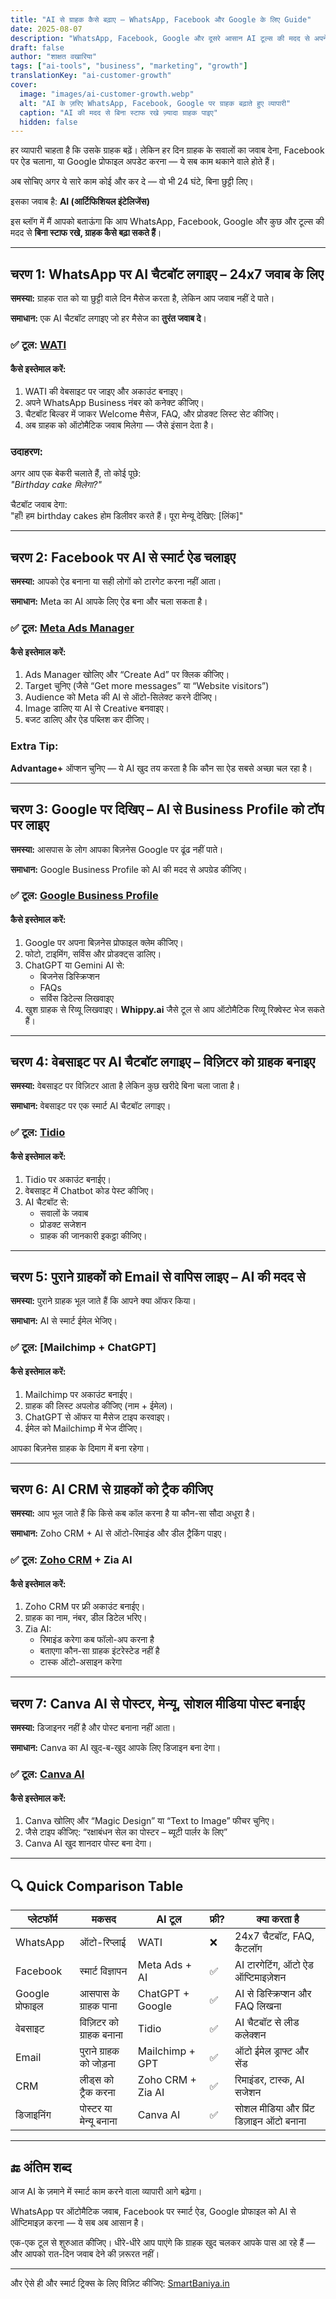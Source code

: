 ```yaml
---
title: "AI से ग्राहक कैसे बढ़ाए – WhatsApp, Facebook और Google के लिए Guide"
date: 2025-08-07
description: "WhatsApp, Facebook, Google और दूसरे आसान AI टूल्स की मदद से अपने बिज़नेस में ग्राहक बढ़ाइए – वो भी बिना स्टाफ रखे। ये गाइड खास तौर पर भारत के छोटे व्यापारियों के लिए है।"
draft: false
author: "शाक्षत वखारिया"
tags: ["ai-tools", "business", "marketing", "growth"]
translationKey: "ai-customer-growth"
cover:
  image: "images/ai-customer-growth.webp"
  alt: "AI के ज़रिए WhatsApp, Facebook, Google पर ग्राहक बढ़ाते हुए व्यापारी"
  caption: "AI की मदद से बिना स्टाफ रखे ज़्यादा ग्राहक पाइए"
  hidden: false
---
```


हर व्यापारी चाहता है कि उसके ग्राहक बढ़ें। लेकिन हर दिन ग्राहक के सवालों का जवाब देना, Facebook पर ऐड चलाना, या Google प्रोफाइल अपडेट करना — ये सब काम थकाने वाले होते हैं।

अब सोचिए अगर ये सारे काम कोई और कर दे — वो भी 24 घंटे, बिना छुट्टी लिए।

इसका जवाब है: **AI (आर्टिफिशियल इंटेलिजेंस)**

इस ब्लॉग में मैं आपको बताऊंगा कि आप WhatsApp, Facebook, Google और कुछ और टूल्स की मदद से **बिना स्टाफ रखे, ग्राहक कैसे बढ़ा सकते हैं**।

---

## चरण 1: WhatsApp पर AI चैटबॉट लगाइए – 24x7 जवाब के लिए

**समस्या:** ग्राहक रात को या छुट्टी वाले दिन मैसेज करता है, लेकिन आप जवाब नहीं दे पाते।

**समाधान:** एक AI चैटबॉट लगाइए जो हर मैसेज का **तुरंत जवाब दे**।

### ✅ टूल: [WATI](https://wati.io)

#### कैसे इस्तेमाल करें:

1. WATI की वेबसाइट पर जाइए और अकाउंट बनाइए।
2. अपने WhatsApp Business नंबर को कनेक्ट कीजिए।
3. चैटबॉट बिल्डर में जाकर Welcome मैसेज, FAQ, और प्रोडक्ट लिस्ट सेट कीजिए।
4. अब ग्राहक को ऑटोमैटिक जवाब मिलेगा — जैसे इंसान देता है।

### उदाहरण:

अगर आप एक बेकरी चलाते हैं, तो कोई पूछे:  
_"Birthday cake मिलेगा?"_

चैटबॉट जवाब देगा:  
"हाँ! हम birthday cakes होम डिलीवर करते हैं। पूरा मेन्यू देखिए: [लिंक]"

---

## चरण 2: Facebook पर AI से स्मार्ट ऐड चलाइए

**समस्या:** आपको ऐड बनाना या सही लोगों को टारगेट करना नहीं आता।

**समाधान:** Meta का AI आपके लिए ऐड बना और चला सकता है।

### ✅ टूल: [Meta Ads Manager](https://www.facebook.com/business/tools/ads-manager)

#### कैसे इस्तेमाल करें:

1. Ads Manager खोलिए और “Create Ad” पर क्लिक कीजिए।
2. Target चुनिए (जैसे “Get more messages” या “Website visitors”)
3. Audience को Meta की AI से ऑटो-सिलेक्ट करने दीजिए।
4. Image डालिए या AI से Creative बनवाइए।
5. बजट डालिए और ऐड पब्लिश कर दीजिए।

### Extra Tip:
**Advantage+** ऑप्शन चुनिए — ये AI खुद तय करता है कि कौन सा ऐड सबसे अच्छा चल रहा है।

---

## चरण 3: Google पर दिखिए – AI से Business Profile को टॉप पर लाइए

**समस्या:** आसपास के लोग आपका बिज़नेस Google पर ढूंढ नहीं पाते।

**समाधान:** Google Business Profile को AI की मदद से अपग्रेड कीजिए।

### ✅ टूल: [Google Business Profile](https://www.google.com/business/)

#### कैसे इस्तेमाल करें:

1. Google पर अपना बिज़नेस प्रोफाइल क्लेम कीजिए।
2. फोटो, टाइमिंग, सर्विस और प्रोडक्ट्स डालिए।
3. ChatGPT या Gemini AI से:
   - बिजनेस डिस्क्रिप्शन
   - FAQs
   - सर्विस डिटेल्स लिखवाइए
4. खुश ग्राहक से रिव्यू लिखवाइए। **Whippy.ai** जैसे टूल से आप ऑटोमैटिक रिव्यू रिक्वेस्ट भेज सकते हैं।

---

## चरण 4: वेबसाइट पर AI चैटबॉट लगाइए – विज़िटर को ग्राहक बनाइए

**समस्या:** वेबसाइट पर विज़िटर आता है लेकिन कुछ खरीदे बिना चला जाता है।

**समाधान:** वेबसाइट पर एक स्मार्ट AI चैटबॉट लगाइए।

### ✅ टूल: [Tidio](https://www.tidio.com/)

#### कैसे इस्तेमाल करें:

1. Tidio पर अकाउंट बनाईए।
2. वेबसाइट में Chatbot कोड पेस्ट कीजिए।
3. AI चैटबॉट से:
   - सवालों के जवाब
   - प्रोडक्ट सजेशन
   - ग्राहक की जानकारी इकट्ठा कीजिए।

---

## चरण 5: पुराने ग्राहकों को Email से वापिस लाइए – AI की मदद से

**समस्या:** पुराने ग्राहक भूल जाते हैं कि आपने क्या ऑफर किया।

**समाधान:** AI से स्मार्ट ईमेल भेजिए।

### ✅ टूल: [Mailchimp + ChatGPT]

#### कैसे इस्तेमाल करें:

1. Mailchimp पर अकाउंट बनाईए।
2. ग्राहक की लिस्ट अपलोड कीजिए (नाम + ईमेल)।
3. ChatGPT से ऑफर या मैसेज टाइप करवाइए।
4. ईमेल को Mailchimp में भेज दीजिए।

आपका बिज़नेस ग्राहक के दिमाग में बना रहेगा।

---

## चरण 6: AI CRM से ग्राहकों को ट्रैक कीजिए

**समस्या:** आप भूल जाते हैं कि किसे कब कॉल करना है या कौन-सा सौदा अधूरा है।

**समाधान:** Zoho CRM + AI से ऑटो-रिमाइंड और डील ट्रैकिंग पाइए।

### ✅ टूल: [Zoho CRM](https://www.zoho.com/in/crm/) + Zia AI

#### कैसे इस्तेमाल करें:

1. Zoho CRM पर फ्री अकाउंट बनाईए।
2. ग्राहक का नाम, नंबर, डील डिटेल भरिए।
3. Zia AI:
   - रिमाइंड करेगा कब फॉलो-अप करना है
   - बताएगा कौन-सा ग्राहक इंटरेस्टेड नहीं है
   - टास्क ऑटो-असाइन करेगा

---

## चरण 7: Canva AI से पोस्टर, मेन्यू, सोशल मीडिया पोस्ट बनाईए

**समस्या:** डिजाइनर नहीं है और पोस्ट बनाना नहीं आता।

**समाधान:** Canva का AI खुद-ब-खुद आपके लिए डिजाइन बना देगा।

### ✅ टूल: [Canva AI](https://www.canva.com/)

#### कैसे इस्तेमाल करें:

1. Canva खोलिए और “Magic Design” या “Text to Image” फीचर चुनिए।
2. जैसे टाइप कीजिए: “रक्षाबंधन सेल का पोस्टर – ब्यूटी पार्लर के लिए”
3. Canva AI खुद शानदार पोस्ट बना देगा।

---

## 🔍 Quick Comparison Table

| प्लेटफॉर्म        | मकसद                         | AI टूल              | फ्री?  | क्या करता है                              |
|------------------|-------------------------------|----------------------|--------|---------------------------------------------|
| WhatsApp         | ऑटो-रिप्लाई                   | WATI                 | ❌     | 24x7 चैटबॉट, FAQ, कैटलॉग                   |
| Facebook         | स्मार्ट विज्ञापन               | Meta Ads + AI        | ✅     | AI टारगेटिंग, ऑटो ऐड ऑप्टिमाइज़ेशन        |
| Google प्रोफाइल  | आसपास के ग्राहक पाना          | ChatGPT + Google     | ✅     | AI से डिस्क्रिप्शन और FAQ लिखना           |
| वेबसाइट          | विज़िटर को ग्राहक बनाना       | Tidio                | ✅     | AI चैटबॉट से लीड कलेक्शन                   |
| Email            | पुराने ग्राहक को जोड़ना        | Mailchimp + GPT      | ✅     | ऑटो ईमेल ड्राफ्ट और सेंड                    |
| CRM              | लीड्स को ट्रैक करना            | Zoho CRM + Zia AI    | ✅     | रिमाइंडर, टास्क, AI सजेशन                  |
| डिजाइनिंग        | पोस्टर या मेन्यू बनाना         | Canva AI             | ✅     | सोशल मीडिया और प्रिंट डिज़ाइन ऑटो बनाना    |

---

## 🔚 अंतिम शब्द

आज AI के ज़माने में स्मार्ट काम करने वाला व्यापारी आगे बढ़ेगा।

WhatsApp पर ऑटोमैटिक जवाब, Facebook पर स्मार्ट ऐड, Google प्रोफाइल को AI से ऑप्टिमाइज़ करना — ये सब अब आसान है।

एक-एक टूल से शुरुआत कीजिए। धीरे-धीरे आप पाएंगे कि ग्राहक खुद चलकर आपके पास आ रहे हैं — और आपको रात-दिन जवाब देने की ज़रूरत नहीं।

---

और ऐसे ही और स्मार्ट ट्रिक्स के लिए विज़िट कीजिए: [SmartBaniya.in](https://smartbaniya.in)
